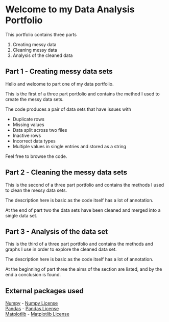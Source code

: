 # Welcome to my Data Analysis Portfolio

This portfolio contains three parts
1. Creating messy data
2. Cleaning messy data
3. Analysis of the cleaned data


## Part 1 - Creating messy data sets

Hello and welcome to part one of my data portfolio.

This is the first of a three part portfolio and contains the method I used to create the messy data sets.

The code produces a pair of data sets that have issues with 
- Duplicate rows
- Missing values
- Data split across two files
- Inactive rows
- Incorrect data types
- Multiple values in single entries and stored as a string

Feel free to browse the code.


## Part 2 - Cleaning the messy data sets

This is the second of a three part portfolio and contains the methods I used to clean the messy data sets.

The description here is basic as the code itself has a lot of annotation.

At the end of part two the data sets have been cleaned and merged into a single data set.


## Part 3 - Analysis of the data set

This is the third of a three part portfolio and contains the methods and graphs I use in order to explore the cleaned data set.

The description here is basic as the code itself has a lot of annotation.

At the beginning of part three the aims of the section are listed, and by the end a conclusion is found.


## External packages used
[Numpy](https://numpy.org/) - [Numpy License](https://numpy.org/license.html#license) <br>
[Pandas](https://pandas.pydata.org/) - [Pandas License](https://pandas.pydata.org/docs/getting_started/overview.html?highlight=license#license) <br>
[Matplotlib](https://matplotlib.org/) - [Matplotlib License](https://matplotlib.org/users/license.html) <br>
